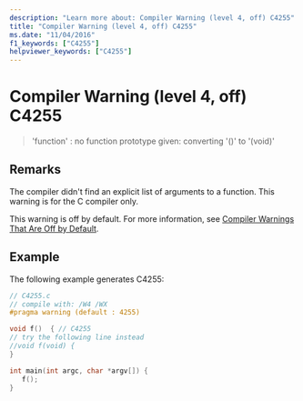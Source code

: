 ```yaml
---
description: "Learn more about: Compiler Warning (level 4, off) C4255"
title: "Compiler Warning (level 4, off) C4255"
ms.date: "11/04/2016"
f1_keywords: ["C4255"]
helpviewer_keywords: ["C4255"]
---
```

# Compiler Warning (level 4, off) C4255

> 'function' : no function prototype given: converting '()' to '(void)'

## Remarks

The compiler didn't find an explicit list of arguments to a function. This warning is for the C compiler only.

This warning is off by default. For more information, see [Compiler Warnings That Are Off by Default](../../preprocessor/compiler-warnings-that-are-off-by-default.md).

## Example

The following example generates C4255:

```c
// C4255.c
// compile with: /W4 /WX
#pragma warning (default : 4255)

void f()  { // C4255
// try the following line instead
//void f(void) {
}

int main(int argc, char *argv[]) {
   f();
}
```
